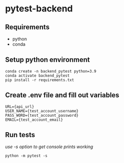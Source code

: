 # pytest-backend

## Requirements
- python
- conda

## Setup python environment
```
conda create -n backend_pytest python=3.9
conda activate backend_pytest
pip install -r requirements.txt
```

## Create .env file and fill out variables
```
URL={api_url}
USER_NAME={test_account_username}
PASS_WORD={test_account_password}
EMAIL={test_account_email}
```

## Run tests
*use -s option to get console prints working*
```
python -m pytest -s
```
